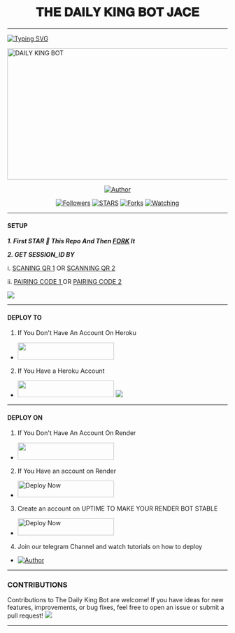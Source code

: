 <h1 align="center">𝐓𝐇𝐄 𝐃𝐀𝐈𝐋𝐘 𝐊𝐈𝐍𝐆 𝐁𝐎𝐓 𝐉𝐀𝐂𝐄</h1>
<p align="center">  
  
***

<a href="https://git.io/typing-svg"><img src="https://readme-typing-svg.demolab.com?font=Black+Ops+One&size=50&pause=1000&color=1BAFBAFF&center=true&width=910&height=100&lines=THANKS+FOR+CHOOSING+THE+DAILY+KING+BOT;MULTI+DEVICE+WHATSAPP+BOT;CREATED+BY+FRANCE+KING;RELEASED+22.2.2024" alt="Typing SVG" /></a>
</p>
<img alt="DAILY KING BOT" width="700" height="300" src="https://telegra.ph/file/3f985014b51b3cf335bfe.jpg">

<p align="center">
<a href="https://tristanmdarajace.com"><img title="Author" src="https://img.shields.io/badge/THE_DAILY_KING_BOT-black?style=for-the-badge&logo=github"></a>
</p>

<p align="center">
<a href="https://github.com/franceking1?tab=followers"><img title="Followers" src="https://img.shields.io/github/followers/franceking1?label=Followers&style=social"></a>
<a href="https://github.com/franceking1/Flash-Md/stargazers/"><img title="STARS" src="https://img.shields.io/github/stars/franceking1/Flash-Md?&style=social"></a>
<a href="https://github.com/franceking1/Flash-Md/network/members"><img title="Forks" src="https://img.shields.io/github/forks/franceking1/Flash-Md?style=social"></a>
<a href="https://github.com/franceking1/Flash-Md/watchers"><img title="Watching" src="https://img.shields.io/github/watchers/franceking1/Flash-Md?label=Watching&style=social"></a>
</p>

***

#### SETUP 

***1. First STAR 🌟 This Repo And Then [FORK](https://github.com/franceking1/Flash-Md/fork) It***

***2. GET SESSION_ID BY***

i. [SCANING QR 1](https://scan-flash-md-ik5n.onrender.com) OR [SCANNING QR 2 ](https://flash-md-qr.onrender.com)

ii. [PAIRING CODE 1 ](https://the-flash-md-sessions.onrender.com/pair) OR [PAIRING CODE 2 ](https://flash-md-z6lm.onrender.com/pair)

<a><img src='https://i.imgur.com/LyHic3i.gif'/></a>

***

#### DEPLOY TO 

1. If You Don't Have An Account On Heroku
- <a href="https://signup.heroku.com"><img src="https://img.shields.io/badge/Create%20Account%20Now-blue?style=for-the-badge&logo=heroku" width="220" height="38.45"/></a>

2. If You Have a Heroku Account
- <a href="https://france-king.vercel.app"><img src="https://img.shields.io/badge/DEPLOY%20NOW-blue?style=for-the-badge&logo=heroku" width="220" height="38.45"/></a>
<a><img src='https://i.imgur.com/LyHic3i.gif'/></a>

***

#### DEPLOY ON 

1. If You Don't Have An Account On Render
- <a href="https://dashboard.render.com/register"><img src="https://img.shields.io/badge/CREATE AN ACCOUNT NOW-h?color=red&style=for-the-badge&logo=msi" width="220" height="38.45"/></a>

2. If You Have an account on Render
- <a href="https://render.com"><img title="Deploy Now" src="https://img.shields.io/badge/DEPLOY NOW-h?color=red&style=for-the-badge&logo=msi" width="220" height="38.45"/></a>

3. Create an account on UPTIME TO MAKE YOUR RENDER BOT STABLE
- <a href="https://uptimerobot.com"><img title="Deploy Now" src="https://img.shields.io/badge/CREATE NOW-h?color=red&style=for-the-badge&logo=msi" width="220" height="38.45"/></a>

4. Join our telegram Channel and watch tutorials on how to deploy
- <a href="https://t.me/france_king1"><img title="Author" src="https://img.shields.io/badge/JOIN NOW-black?style=for-the-badge&logo=Telegram"></a>

***

### CONTRIBUTIONS 
Contributions to The Daily King Bot are welcome! If you have ideas for new features, improvements, or bug fixes, feel free to open an issue or submit a pull request!
<a><img src='https://i.imgur.com/LyHic3i.gif'/></a>

***
